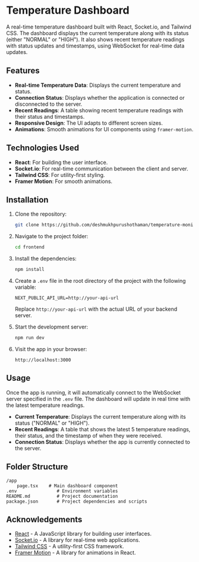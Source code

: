 # Temperature Dashboard

A real-time temperature dashboard built with React, Socket.io, and Tailwind CSS. The dashboard displays the current temperature along with its status (either "NORMAL" or "HIGH"). It also shows recent temperature readings with status updates and timestamps, using WebSocket for real-time data updates.

## Features

- **Real-time Temperature Data**: Displays the current temperature and status.
- **Connection Status**: Displays whether the application is connected or disconnected to the server.
- **Recent Readings**: A table showing recent temperature readings with their status and timestamps.
- **Responsive Design**: The UI adapts to different screen sizes.
- **Animations**: Smooth animations for UI components using `framer-motion`.

## Technologies Used

- **React**: For building the user interface.
- **Socket.io**: For real-time communication between the client and server.
- **Tailwind CSS**: For utility-first styling.
- **Framer Motion**: For smooth animations.

## Installation

1. Clone the repository:

   ```bash
   git clone https://github.com/deshmukhpurushothaman/temperature-monitor-challenge.git
   ```

2. Navigate to the project folder:

   ```bash
   cd frontend
   ```

3. Install the dependencies:

   ```bash
   npm install
   ```

4. Create a `.env` file in the root directory of the project with the following variable:

   ```env
   NEXT_PUBLIC_API_URL=http://your-api-url
   ```

   Replace `http://your-api-url` with the actual URL of your backend server.

5. Start the development server:

   ```bash
   npm run dev
   ```

6. Visit the app in your browser:

   ```
   http://localhost:3000
   ```

## Usage

Once the app is running, it will automatically connect to the WebSocket server specified in the `.env` file. The dashboard will update in real time with the latest temperature readings.

- **Current Temperature**: Displays the current temperature along with its status ("NORMAL" or "HIGH").
- **Recent Readings**: A table that shows the latest 5 temperature readings, their status, and the timestamp of when they were received.
- **Connection Status**: Displays whether the app is currently connected to the server.

## Folder Structure

```
/app
    page.tsx    # Main dashboard component
.env               # Environment variables
README.md          # Project documentation
package.json       # Project dependencies and scripts
```

## Acknowledgements

- [React](https://reactjs.org/) - A JavaScript library for building user interfaces.
- [Socket.io](https://socket.io/) - A library for real-time web applications.
- [Tailwind CSS](https://tailwindcss.com/) - A utility-first CSS framework.
- [Framer Motion](https://www.framer.com/motion/) - A library for animations in React.
